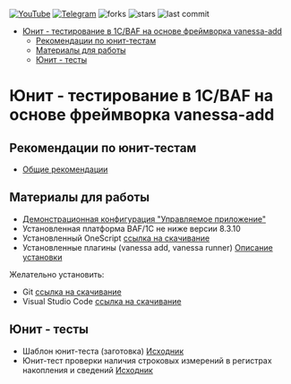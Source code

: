 [![YouTube](https://img.shields.io/badge/youtube-channel-red?style=for-the-badge&logo=youtube)](https://www.youtube.com/c/TqmUaSystems)
[![Telegram](https://img.shields.io/badge/chat-Telegram-blue.svg?style=for-the-badge)](https://t.me/joinchat/Rz30Yy9vXMYzNDkyy)
![forks](https://img.shields.io/github/forks/TQM-SYSTEMS/ed_unit_tests?style=for-the-badge)
![stars](https://img.shields.io/github/stars/TQM-SYSTEMS/ed_unit_tests?style=for-the-badge)
![last commit](https://img.shields.io/github/last-commit/TQM-SYSTEMS/ed_unit_tests?style=for-the-badge)

- [Юнит - тестирование в 1С/BAF на основе фреймворка vanessa-add](#юнит---тестирование-в-1сbaf-на-основе-фреймворка-vanessa-add)
  - [Рекомендации по юнит-тестам](#рекомендации-по-юнит-тестам)
  - [Материалы для работы](#материалы-для-работы)
  - [Юнит - тесты](#юнит---тесты)



# Юнит - тестирование в 1С/BAF на основе фреймворка vanessa-add



## Рекомендации по юнит-тестам

- [Общие рекомендации](docs/Рекомендации-по-юнит-тестам.md)  

## Материалы для работы
 - [Демонстрационная конфигурация "Управляемое приложение"](https://its.1c.ru/db/metod8dev/content/5028/hdoc)
 - Установленная платформа BAF/1C не ниже версии 8.3.10
 - Установленный OneScript [ссылка на скачивание](https://oscript.io/downloads)
 - Установленные плагины (vanessa add, vanessa runner) [Описание установки](https://github.com/vanessa-opensource/add#%D1%83%D1%81%D1%82%D0%B0%D0%BD%D0%BE%D0%B2%D0%BA%D0%B0)

Желательно установить:

 - Git [ссылка на скачивание](https://git-scm.com/downloads) 
 - Visual Studio Code [ссылка на скачивание](https://code.visualstudio.com/download)

## Юнит - тесты

- Шаблон юнит-теста (заготовка) [Исходник](tests/xunit/Тесты_ШаблонТеста/Тесты_ШаблонТеста.xml)
- Юнит-тест проверки наличия строковых измерений в регистрах накопления и сведений [Исходник](tests/xunit/../../src/epf/tests/xunit/тесты_ПроверкаСтроковыхИзмеренийВРегистрахНакопления/тесты_ПроверкаСтроковыхИзмеренийВРегистрах.xml)